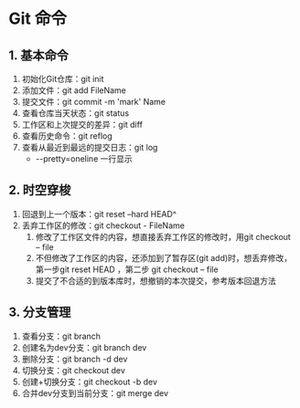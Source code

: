 # Git 命令
## 1. 基本命令
1. 初始化Git仓库：git init
2. 添加文件：git add FileName
3. 提交文件：git commit -m 'mark' Name
4. 查看仓库当天状态：git status
5. 工作区和上次提交的差异：git diff
6. 查看历史命令：git reflog
7. 查看从最近到最远的提交日志：git log
	+ --pretty=oneline  一行显示


## 2. 时空穿梭
1. 回退到上一个版本：git reset –hard HEAD^
2. 丢弃工作区的修改：git checkout - FileName
	1. 修改了工作区文件的内容，想直接丢弃工作区的修改时，用git checkout – file
	2. 不但修改了工作区的内容，还添加到了暂存区(git add)时，想丢弃修改，第一步git reset HEAD <file> ，第二步 git checkout – file
	3. 提交了不合适的到版本库时，想撤销的本次提交，参考版本回退方法

## 3. 分支管理
1. 查看分支：git branch
2. 创建名为dev分支：git branch dev
3. 删除分支：git branch -d dev
4. 切换分支：git checkout dev
5. 创建+切换分支：git checkout -b dev
6. 合并dev分支到当前分支：git merge dev


